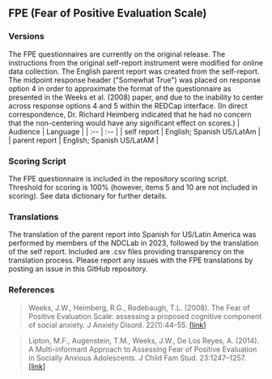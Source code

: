 ## FPE (Fear of Positive Evaluation Scale)

### Versions
The FPE questionnaires are currently on the original release. The instructions from the original self-report instrument were modified for online data collection.  The English parent report was created from the self-report. The midpoint response header ("Somewhat True") was placed on response option 4 in order to approximate the format of the questionnaire as presented in the Weeks et al. (2008) paper, and due to the inability to center across response options 4 and 5 within the REDCap interface. (In direct correspondence, Dr. Richard Heimberg indicated that he had no concern that the non-centering would have any significant effect on scores.)
| Audience | Language |
| :--  | :--  |
| self report | English; Spanish US/LatAm |
| parent report | English; Spanish US/LatAM |


### Scoring Script
The FPE questionnaire is included in the repository scoring script. Threshold for scoring is 100% (however, items 5 and 10 are not included in scoring). See data dictionary for further details.


### Translations
The translation of the parent report into Spanish for US/Latin America was performed by members of the NDCLab in 2023, followed by the translation of the self report.  Included are .csv files providing transparency on the translation process. Please report any issues with the FPE translations by posting an issue in this GitHub repository.


### References
> Weeks, J.W., Heimberg, R.G., Rodebaugh, T.L. (2008). The Fear of Positive Evaluation Scale: assessing a proposed cognitive component of social anxiety. J Anxiety Disord. 22(1):44-55. [[link]](https://pubmed.ncbi.nlm.nih.gov/17884328/)

> Lipton, M.F., Augenstein, T.M., Weeks, J.W., De Los Reyes, A. (2014). A Multi-informant Approach to Assessing Fear of Positive Evaluation in Socially Anxious Adolescents. J Child Fam Stud. 23:1247–1257. [[link]](https://link.springer.com/article/10.1007/s10826-013-9785-3)